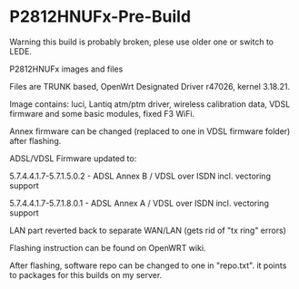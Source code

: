 # P2812HNUFx-Pre-Build

Warning this build is probably broken, plese use older one or switch to LEDE.
<p>
P2812HNUFx images and files

Files are TRUNK based, OpenWrt Designated Driver r47026, kernel 3.18.21.
<p>
Image contains: luci, Lantiq atm/ptm driver, wireless calibration data, VDSL firmware and some basic modules, fixed F3 WiFi.
<p>
Annex firmware can be changed (replaced to one in VDSL firmware folder) after flashing.
<p>
<p>
ADSL/VDSL Firmware updated to:
<p>
5.7.4.4.1.7-5.7.1.5.0.2 - ADSL Annex B / VDSL over ISDN incl. vectoring support
<p>
5.7.4.4.1.7-5.7.1.8.0.1 - ADSL Annex A / VDSL over ISDN incl. vectoring support
<p>
LAN part reverted back to separate WAN/LAN (gets rid of "tx ring" errors)
<p>
Flashing instruction can be found on OpenWRT wiki.
<p>
After flashing, software repo can be changed to one in "repo.txt". it points to packages for this builds on my server. 
<p>
